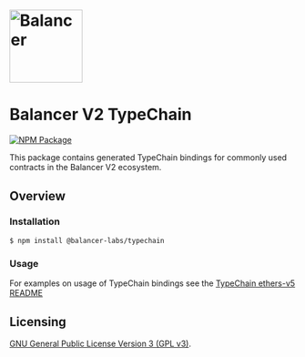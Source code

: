 # <img src="../../logo.svg" alt="Balancer" height="128px">

# Balancer V2 TypeChain

[![NPM Package](https://img.shields.io/npm/v/@balancer-labs/typechain.svg)](https://www.npmjs.org/package/@balancer-labs/typechain)

This package contains generated TypeChain bindings for commonly used contracts in the Balancer V2 ecosystem.

## Overview

### Installation

```console
$ npm install @balancer-labs/typechain
```

### Usage

For examples on usage of TypeChain bindings see the [TypeChain ethers-v5 README](https://github.com/ethereum-ts/TypeChain/tree/master/packages/target-ethers-v5)

## Licensing

[GNU General Public License Version 3 (GPL v3)](../../LICENSE).
